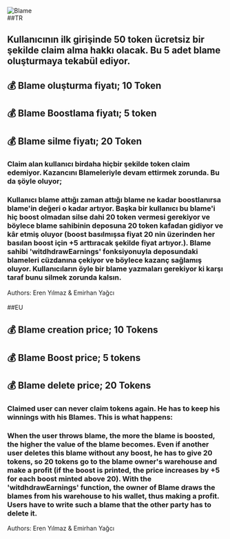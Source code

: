 ![Blame](https://cdn.discordapp.com/attachments/538301409196638219/991385590106964008/Blame.png)<br/>
##TR
## Kullanıcının ilk girişinde 50 token ücretsiz bir şekilde claim alma hakkı olacak. Bu 5 adet blame oluşturmaya tekabül ediyor.
## 💰  Blame oluşturma fiyatı; 10 Token
## 💰  Blame Boostlama fiyatı; 5 token
## 💰  Blame silme fiyatı; 20 Token

### Claim alan kullanıcı birdaha hiçbir şekilde token claim edemiyor. Kazancını Blameleriyle devam ettirmek zorunda. Bu da şöyle oluyor;
### Kullanıcı blame attığı zaman attığı blame ne kadar boostlanırsa blame'in değeri o kadar artıyor. Başka bir kullanıcı bu blame'i hiç boost olmadan silse dahi 20 token vermesi gerekiyor ve böylece blame sahibinin deposuna 20 token kafadan gidiyor ve kâr etmiş oluyor (boost basılmışsa fiyat 20 nin üzerinden her basılan boost için +5 arttıracak şekilde fiyat artıyor.). Blame sahibi 'witdhdrawEarnings' fonksiyonuyla deposundaki blameleri cüzdanına çekiyor ve böylece kazanç sağlamış oluyor. Kullanıcıların öyle bir blame yazmaları gerekiyor ki karşı taraf bunu silmek zorunda kalsın.
Authors: Eren Yılmaz & Emirhan Yağcı<br/><br/>
##EU
## 💰 Blame creation price; 10 Tokens
## 💰 Blame Boost price; 5 tokens
## 💰 Blame delete price; 20 Tokens

### Claimed user can never claim tokens again. He has to keep his winnings with his Blames. This is what happens:
### When the user throws blame, the more the blame is boosted, the higher the value of the blame becomes. Even if another user deletes this blame without any boost, he has to give 20 tokens, so 20 tokens go to the blame owner's warehouse and make a profit (if the boost is printed, the price increases by +5 for each boost minted above 20). With the 'witdhdrawEarnings' function, the owner of Blame draws the blames from his warehouse to his wallet, thus making a profit. Users have to write such a blame that the other party has to delete it.
Authors: Eren Yılmaz & Emirhan Yağcı

